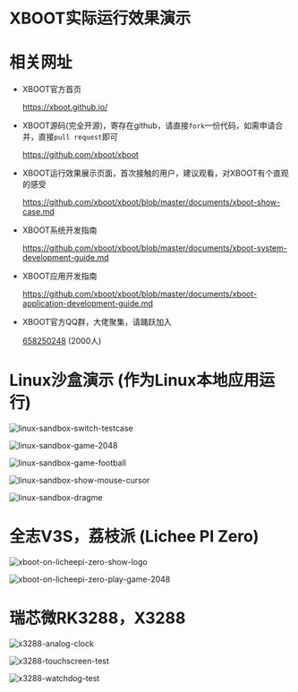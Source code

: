 # XBOOT实际运行效果演示

# 相关网址

* XBOOT官方首页

  https://xboot.github.io/

* XBOOT源码(完全开源)，寄存在github，请直接`fork`一份代码，如需申请合并，直接`pull request`即可

  https://github.com/xboot/xboot

* XBOOT运行效果展示页面，首次接触的用户，建议观看，对XBOOT有个直观的感受

  https://github.com/xboot/xboot/blob/master/documents/xboot-show-case.md

* XBOOT系统开发指南

  https://github.com/xboot/xboot/blob/master/documents/xboot-system-development-guide.md

* XBOOT应用开发指南

  https://github.com/xboot/xboot/blob/master/documents/xboot-application-development-guide.md

* XBOOT官方QQ群，大佬聚集，请踊跃加入

  [658250248](https://jq.qq.com/?_wv=1027&k=5BOkXYO) (2000人)

# Linux沙盒演示 (作为Linux本地应用运行)

![linux-sandbox-switch-testcase](https://github.com/xboot/xboot/raw/master/documents/images/linux-sandbox-switch-testcase.gif)

![linux-sandbox-game-2048](https://github.com/xboot/xboot/raw/master/documents/images/linux-sandbox-game-2048.gif)

![linux-sandbox-game-football](https://github.com/xboot/xboot/raw/master/documents/images/linux-sandbox-game-football.gif)

![linux-sandbox-show-mouse-cursor](https://github.com/xboot/xboot/raw/master/documents/images/linux-sandbox-show-mouse-cursor.gif)

![linux-sandbox-dragme](https://github.com/xboot/xboot/raw/master/documents/images/linux-sandbox-dragme.gif)

# 全志V3S，荔枝派 (Lichee PI Zero)

![xboot-on-licheepi-zero-show-logo](https://github.com/xboot/xboot/raw/master/documents/images/xboot-on-licheepi-zero-show-logo.jpg)

![xboot-on-licheepi-zero-play-game-2048](https://github.com/xboot/xboot/raw/master/documents/images/xboot-on-licheepi-zero-play-game-2048.jpg)

# 瑞芯微RK3288，X3288

![x3288-analog-clock](https://github.com/xboot/xboot/raw/master/documents/images/x3288-analog-clock.jpg)

![x3288-touchscreen-test](https://github.com/xboot/xboot/raw/master/documents/images/x3288-touchscreen-test.jpg)

![x3288-watchdog-test](https://github.com/xboot/xboot/raw/master/documents/images/x3288-watchdog-test.jpg)
